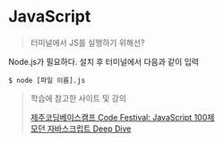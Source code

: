 # JavaScript

> 터미널에서 JS를 실행하기 위해선?

Node.js가 필요하다. 설치 후 터미널에서 다음과 같이 입력

```shell
$ node [파일 이름].js
```
> 학습에 참고한 사이트 및 강의  
>  
> [제주코딩베이스캠프 Code Festival: JavaScript 100제](https://www.inflearn.com/course/%EC%A0%9C%EC%A3%BC%EC%BD%94%EB%94%A9-%EC%9E%90%EB%B0%94%EC%8A%A4%ED%81%AC%EB%A6%BD%ED%8A%B8-100%EC%A0%9C/dashboard)  
> [모던 자바스크립트 Deep Dive](https://www.aladin.co.kr/shop/wproduct.aspx?ItemId=260060498)
